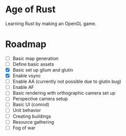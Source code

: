# Age of Rust
Learning Rust by making an OpenGL game.

# Roadmap
- [ ] Basic map generation
- [ ] Define basic assets
- [x] Basic set up glium and glutin
- [x] Enable vsync
- [ ] Enable AA (currently not possible due to glutin bug)
- [ ] Enable AF
- [ ] Basic rendering with orthographic camera set up
- [ ] Perspective camera setup
- [ ] Basic UI (conrod)
- [ ] Unit behavior
- [ ] Creating buildings
- [ ] Resource gathering
- [ ] Fog of war